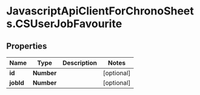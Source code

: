 # JavascriptApiClientForChronoSheets.CSUserJobFavourite

## Properties
Name | Type | Description | Notes
------------ | ------------- | ------------- | -------------
**id** | **Number** |  | [optional] 
**jobId** | **Number** |  | [optional] 


